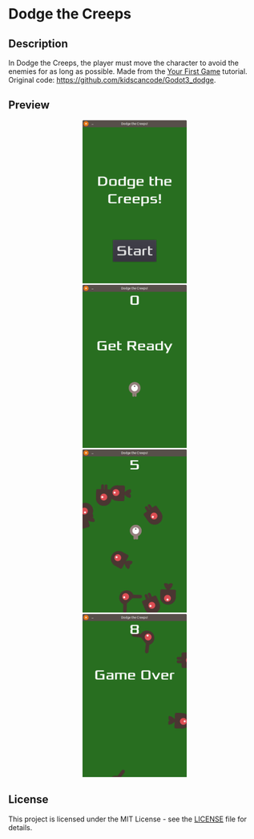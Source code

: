 # Dodge the Creeps

## Description

In Dodge the Creeps, the player must move the character to avoid the enemies for as long as possible. Made from the [Your First Game](http://docs.godotengine.org/en/3.0/getting_started/step_by_step/your_first_game.html) tutorial. Original code: https://github.com/kidscancode/Godot3_dodge.

## Preview

<div style="margin: 0 auto; max-width: 250px;">
	<p align="center">
		<img height="325px" src ="img/img1.png"/>
		<img height="325px" src ="img/img2.png"/>
		<img height="325px" src ="img/img3.png"/>
		<img height="325px" src ="img/img4.png"/>
	</p>
</div>

## License

This project is licensed under the MIT License - see the [LICENSE](LICENSE) file for details.
